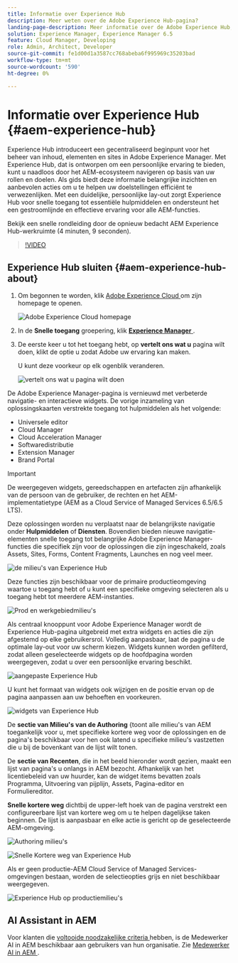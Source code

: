 ```yaml
---
title: Informatie over Experience Hub
description: Meer weten over de Adobe Experience Hub-pagina?
landing-page-description: Meer informatie over de Adobe Experience Hub, een centraal startpunt voor toegang tot alle AEM-mogelijkheden.
solution: Experience Manager, Experience Manager 6.5
feature: Cloud Manager, Developing
role: Admin, Architect, Developer
source-git-commit: fe1d00d1a3587cc768abeba6f995969c35203bad
workflow-type: tm+mt
source-wordcount: '590'
ht-degree: 0%

---
```


# Informatie over Experience Hub {#aem-experience-hub}

Experience Hub introduceert een gecentraliseerd beginpunt voor het beheer van inhoud, elementen en sites in Adobe Experience Manager. Met Experience Hub, dat is ontworpen om een persoonlijke ervaring te bieden, kunt u naadloos door het AEM-ecosysteem navigeren op basis van uw rollen en doelen. Als gids biedt deze informatie belangrijke inzichten en aanbevolen acties om u te helpen uw doelstellingen efficiënt te verwezenlijken. Met een duidelijke, persoonlijke lay-out zorgt Experience Hub voor snelle toegang tot essentiële hulpmiddelen en ondersteunt het een gestroomlijnde en effectieve ervaring voor alle AEM-functies.

Bekijk een snelle rondleiding door de opnieuw bedacht AEM Experience Hub-werkruimte (4 minuten, 9 seconden).

>[!VIDEO](https://video.tv.adobe.com/v/3471396?learn=on)

<!--
Available as a private beta, Experience Hub offers an optimized experience focused on improving workflows, prioritizing goals, and delivering results. Opting in lets you influence Experience Hub's development by providing feedback that helps shape its future and enhances its value for the entire AEM community. -->

## Experience Hub sluiten {#aem-experience-hub-about}

1. Om begonnen te worden, klik [ Adobe Experience Cloud ](https://experience.adobe.com/#/@foundationinternal/home) om zijn homepage te openen.

   ![ Adobe Experience Cloud homepage ](/help/assets/assets-experience-hub/experience-cloud-experiencemanager-ams.png)

1. In de **Snelle toegang** groepering, klik [**Experience Manager** ](https://experience.adobe.com).
1. De eerste keer u tot het toegang hebt, op **vertelt ons wat u** pagina wilt doen, klikt de optie u zodat Adobe uw ervaring kan maken.

   U kunt deze voorkeur op elk ogenblik veranderen.

   ![ vertelt ons wat u pagina ](/help/assets/assets-experience-hub/experience-cloud-tellus-ams.png) wilt doen

De Adobe Experience Manager-pagina is vernieuwd met verbeterde navigatie- en interactieve widgets. De vorige inzameling van oplossingskaarten verstrekte toegang tot hulpmiddelen als het volgende:

* Universele editor
* Cloud Manager
* Cloud Acceleration Manager
* Softwaredistributie
* Extension Manager
* Brand Portal

>[!IMPORTANT]
>
>De weergegeven widgets, gereedschappen en artefacten zijn afhankelijk van de persoon van de gebruiker, de rechten en het AEM-implementatietype (AEM as a Cloud Service of Managed Services 6.5/6.5 LTS).

Deze oplossingen worden nu verplaatst naar de belangrijkste navigatie onder **Hulpmiddelen** of **Diensten**. Bovendien bieden nieuwe navigatie-elementen snelle toegang tot belangrijke Adobe Experience Manager-functies die specifiek zijn voor de oplossingen die zijn ingeschakeld, zoals Assets, Sites, Forms, Content Fragments, Launches en nog veel meer.

![ de milieu&#39;s van Experience Hub ](/help/assets/assets-experience-hub/experience-hub-author-environments-ams.png)

Deze functies zijn beschikbaar voor de primaire productieomgeving waartoe u toegang hebt of u kunt een specifieke omgeving selecteren als u toegang hebt tot meerdere AEM-instanties.

![ Prod en werkgebiedmilieu&#39;s ](/help/assets/assets-experience-hub/experience-hub-prod-stage-ams.png)

Als centraal knooppunt voor Adobe Experience Manager wordt de Experience Hub-pagina uitgebreid met extra widgets en acties die zijn afgestemd op elke gebruikersrol. Volledig aanpasbaar, laat de pagina u de optimale lay-out voor uw scherm kiezen. Widgets kunnen worden gefilterd, zodat alleen geselecteerde widgets op de hoofdpagina worden weergegeven, zodat u over een persoonlijke ervaring beschikt.

![ aangepaste Experience Hub ](/help/assets/assets-experience-hub/experience-hub-custom-ams.png)

U kunt het formaat van widgets ook wijzigen en de positie ervan op de pagina aanpassen aan uw behoeften en voorkeuren.

![ widgets van Experience Hub ](/help/assets/assets-experience-hub/experience-hub-custom-widgets-ams.png)

De **sectie van Milieu&#39;s van de Authoring** &lbrace;toont alle milieu&#39;s van AEM toegankelijk voor u, met specifieke kortere weg voor de oplossingen en de pagina&#39;s beschikbaar voor hen ook latend u specifieke milieu&#39;s vastzetten die u bij de bovenkant van de lijst wilt tonen.

De **sectie van Recenten**, die in het beeld hieronder wordt gezien, maakt een lijst van pagina&#39;s u onlangs in AEM bezocht. Afhankelijk van het licentiebeleid van uw huurder, kan de widget items bevatten zoals Programma, Uitvoering van pijplijn, Assets, Pagina-editor en Formuliereditor.

**Snelle kortere weg** dichtbij de upper-left hoek van de pagina verstrekt een configureerbare lijst van kortere weg om u te helpen dagelijkse taken beginnen. De lijst is aanpasbaar en elke actie is gericht op de geselecteerde AEM-omgeving.

![ Authoring milieu&#39;s ](/help/assets/assets-experience-hub/experience-hub-recents-ams.png)

![ Snelle Kortere weg van Experience Hub ](/help/assets/assets-experience-hub/experience-hub-quick-shortcuts-ams.png)

Als er geen productie-AEM Cloud Service of Managed Services-omgevingen bestaan, worden de selectieopties grijs en niet beschikbaar weergegeven.

![ Experience Hub op productiemilieu&#39;s ](/help/assets/assets-experience-hub/experience-hub-no-prod-environs-ams.png)

## AI Assistant in AEM

Voor klanten die [ voltooide noodzakelijke criteria ](/help/ai-assistant-in-aem.md#get-access) hebben, is de Medewerker AI in AEM beschikbaar aan gebruikers van hun organisatie. Zie [ Medewerker AI in AEM ](/help/ai-assistant-in-aem.md).
